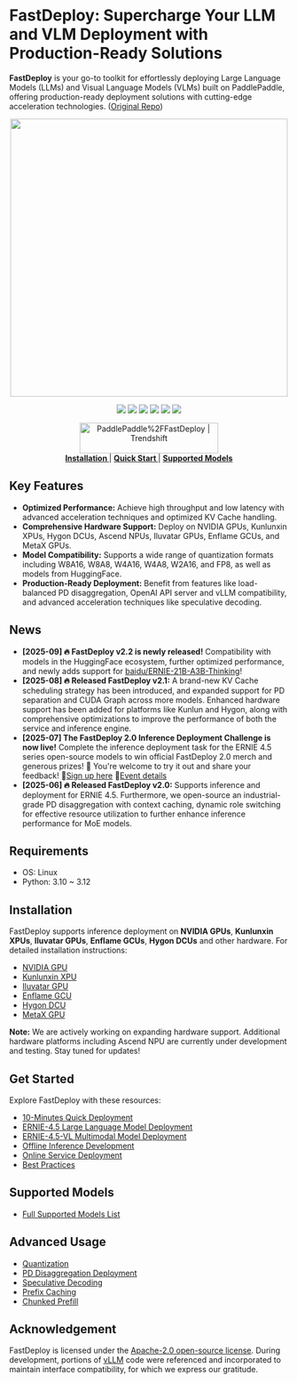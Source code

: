 # FastDeploy: Supercharge Your LLM and VLM Deployment with Production-Ready Solutions

**FastDeploy** is your go-to toolkit for effortlessly deploying Large Language Models (LLMs) and Visual Language Models (VLMs) built on PaddlePaddle, offering production-ready deployment solutions with cutting-edge acceleration technologies. ([Original Repo](https://github.com/PaddlePaddle/FastDeploy))

<p align="center">
  <a href="https://github.com/PaddlePaddle/FastDeploy/releases"><img src="https://github.com/user-attachments/assets/42b0039f-39e3-4279-afda-6d1865dfbffb" width="500"></a>
</p>
<p align="center">
    <a href=""><img src="https://img.shields.io/badge/python-3.10-aff.svg"></a>
    <a href=""><img src="https://img.shields.io/badge/os-linux-pink.svg"></a>
    <a href="https://github.com/PaddlePaddle/FastDeploy/graphs/contributors"><img src="https://img.shields.io/github/contributors/PaddlePaddle/FastDeploy?color=9ea"></a>
    <a href="https://github.com/PaddlePaddle/FastDeploy/commits"><img src="https://img.shields.io/github/commit-activity/m/PaddlePaddle/FastDeploy?color=3af"></a>
    <a href="https://github.com/PaddlePaddle/FastDeploy/issues"><img src="https://img.shields.io/github/issues/PaddlePaddle/FastDeploy?color=9cc"></a>
    <a href="https://github.com/PaddlePaddle/FastDeploy/stargazers"><img src="https://img.shields.io/github/stars/PaddlePaddle/FastDeploy?color=ccf"></a>

</p>

<p align="center">
     <a href="https://trendshift.io/repositories/4046" target="_blank"><img src="https://trendshift.io/api/badge/repositories/4046" alt="PaddlePaddle%2FFastDeploy | Trendshift" style="width: 250px; height: 55px;" width="250" height="55"/></a></br>
    <a href="https://paddlepaddle.github.io/FastDeploy/get_started/installation/nvidia_gpu/"><b> Installation </b></a>
    |
    <a href="https://paddlepaddle.github.io/FastDeploy/get_started/quick_start"><b> Quick Start </b></a>
    |
    <a href="https://paddlepaddle.github.io/FastDeploy/supported_models/"><b> Supported Models </b></a>

</p>

## Key Features

*   **Optimized Performance:** Achieve high throughput and low latency with advanced acceleration techniques and optimized KV Cache handling.
*   **Comprehensive Hardware Support:** Deploy on NVIDIA GPUs, Kunlunxin XPUs, Hygon DCUs, Ascend NPUs, Iluvatar GPUs, Enflame GCUs, and MetaX GPUs.
*   **Model Compatibility:** Supports a wide range of quantization formats including W8A16, W8A8, W4A16, W4A8, W2A16, and FP8, as well as models from HuggingFace.
*   **Production-Ready Deployment:** Benefit from features like load-balanced PD disaggregation, OpenAI API server and vLLM compatibility, and advanced acceleration techniques like speculative decoding.

## News

*   **[2025-09] 🔥 FastDeploy v2.2 is newly released!** Compatibility with models in the HuggingFace ecosystem, further optimized performance, and newly adds support for [baidu/ERNIE-21B-A3B-Thinking](https://huggingface.co/baidu/ERNIE-4.5-21B-A3B-Thinking)!
*   **[2025-08] 🔥 Released FastDeploy v2.1:** A brand-new KV Cache scheduling strategy has been introduced, and expanded support for PD separation and CUDA Graph across more models. Enhanced hardware support has been added for platforms like Kunlun and Hygon, along with comprehensive optimizations to improve the performance of both the service and inference engine.
*   **[2025-07] The FastDeploy 2.0 Inference Deployment Challenge is now live!** Complete the inference deployment task for the ERNIE 4.5 series open-source models to win official FastDeploy 2.0 merch and generous prizes! 🎁 You're welcome to try it out and share your feedback! 📌[Sign up here](https://www.wjx.top/vm/meSsp3L.aspx#) 📌[Event details](https://github.com/PaddlePaddle/FastDeploy/discussions/2728)
*   **[2025-06] 🔥 Released FastDeploy v2.0:** Supports inference and deployment for ERNIE 4.5. Furthermore, we open-source an industrial-grade PD disaggregation with context caching, dynamic role switching for effective resource utilization to further enhance inference performance for MoE models.

## Requirements

*   OS: Linux
*   Python: 3.10 ~ 3.12

## Installation

FastDeploy supports inference deployment on **NVIDIA GPUs**, **Kunlunxin XPUs**, **Iluvatar GPUs**, **Enflame GCUs**, **Hygon DCUs** and other hardware. For detailed installation instructions:

*   [NVIDIA GPU](./docs/get_started/installation/nvidia_gpu.md)
*   [Kunlunxin XPU](./docs/get_started/installation/kunlunxin_xpu.md)
*   [Iluvatar GPU](./docs/get_started/installation/iluvatar_gpu.md)
*   [Enflame GCU](./docs/get_started/installation/Enflame_gcu.md)
*   [Hygon DCU](./docs/get_started/installation/hygon_dcu.md)
*   [MetaX GPU](./docs/get_started/installation/metax_gpu.md)

**Note:** We are actively working on expanding hardware support. Additional hardware platforms including Ascend NPU are currently under development and testing. Stay tuned for updates!

## Get Started

Explore FastDeploy with these resources:

*   [10-Minutes Quick Deployment](./docs/get_started/quick_start.md)
*   [ERNIE-4.5 Large Language Model Deployment](./docs/get_started/ernie-4.5.md)
*   [ERNIE-4.5-VL Multimodal Model Deployment](./docs/get_started/ernie-4.5-vl.md)
*   [Offline Inference Development](./docs/offline_inference.md)
*   [Online Service Deployment](./docs/online_serving/README.md)
*   [Best Practices](./docs/best_practices/README.md)

## Supported Models

*   [Full Supported Models List](./docs/supported_models.md)

## Advanced Usage

*   [Quantization](./docs/quantization/README.md)
*   [PD Disaggregation Deployment](./docs/features/disaggregated.md)
*   [Speculative Decoding](./docs/features/speculative_decoding.md)
*   [Prefix Caching](./docs/features/prefix_caching.md)
*   [Chunked Prefill](./docs/features/chunked_prefill.md)

## Acknowledgement

FastDeploy is licensed under the [Apache-2.0 open-source license](./LICENSE). During development, portions of [vLLM](https://github.com/vllm-project/vllm) code were referenced and incorporated to maintain interface compatibility, for which we express our gratitude.